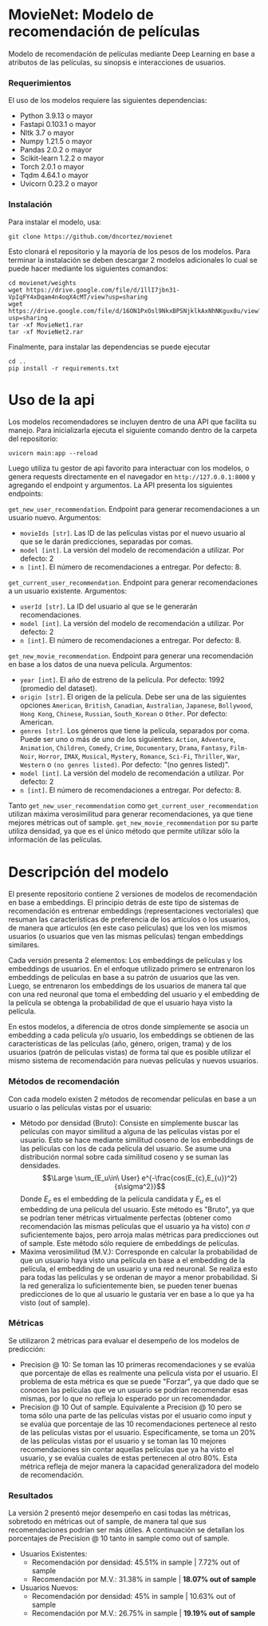 # MovieNet: Modelo de recomendación de películas

Modelo de recomendación de películas mediante Deep Learning en base a atributos de las películas, su sinopsis e interacciones de usuarios.

### Requerimientos

El uso de los modelos requiere las siguientes dependencias:
- Python 3.9.13 o mayor
- Fastapi 0.103.1 o mayor
- Nltk 3.7 o mayor
- Numpy 1.21.5 o mayor
- Pandas 2.0.2 o mayor
- Scikit-learn 1.2.2 o mayor
- Torch 2.0.1 o mayor
- Tqdm 4.64.1 o mayor
- Uvicorn 0.23.2 o mayor

### Instalación

Para instalar el modelo, usa:
```
git clone https://github.com/dncortez/movienet
```

Esto clonará el repositorio y la mayoría de los pesos de los modelos. Para terminar la instalación se deben descargar 2 modelos adicionales lo cual se puede hacer mediante los siguientes comandos:
```
cd movienet/weights
wget https://drive.google.com/file/d/1llI7jbn31-VpIqFY4xDqam4n4oqX4cMT/view?usp=sharing
wget https://drive.google.com/file/d/16ON1PxOsl9NkxBPSNjklkAxNhNKgux8u/view?usp=sharing
tar -xf MovieNet1.rar
tar -xf MovieNet2.rar
```

Finalmente, para instalar las dependencias se puede ejecutar
```
cd ..
pip install -r requirements.txt
```

# Uso de la api

Los modelos recomendadores se incluyen dentro de una API que facilita su manejo. Para inicializarla ejecuta el siguiente comando dentro de la carpeta del repositorio:
```
uvicorn main:app --reload
```

Luego utiliza tu gestor de api favorito para interactuar con los modelos, o genera requests directamente en el navegador en ```http://127.0.0.1:8000``` y agregando el endpoint y argumentos. La API presenta los siguientes endpoints:

```get_new_user_recommendation```. Endpoint para generar recomendaciones a un usuario nuevo. Argumentos:
- ```movieIds [str]```. Las ID de las películas vistas por el nuevo usuario al que se le darán predicciones, separadas por comas.
- ```model [int]```. La versión del modelo de recomendación a utilizar. Por defecto: 2
- ```n [int]```. El número de recomendaciones a entregar. Por defecto: 8.

```get_current_user_recommendation```. Endpoint para generar recomendaciones a un usuario existente. Argumentos:
- ```userId [str]```. La ID del usuario al que se le generarán recomendaciones.
- ```model [int]```. La versión del modelo de recomendación a utilizar. Por defecto: 2
- ```n [int]```. El número de recomendaciones a entregar. Por defecto: 8.

```get_new_movie_recommendation```. Endpoint para generar una recomendación en base a los datos de una nueva película. Argumentos:
- ```year [int]```. El año de estreno de la película. Por defecto: 1992 (promedio del dataset).
- ```origin [str]```. El origen de la película. Debe ser una de las siguientes opciones ```American```,  ```British```,  ```Canadian```,  ```Australian```,  ```Japanese```,  ```Bollywood```,  ```Hong Kong```,  ```Chinese```,  ```Russian```,   ```South_Korean``` o   ```Other```. Por defecto: American.
- ```genres [str]```. Los géneros que tiene la película, separados por coma. Puede ser uno o más de uno de los siguientes: ```Action```,  ```Adventure```,  ```Animation```,  ```Children```,  ```Comedy```,  ```Crime```,  ```Documentary```,  ```Drama```,  ```Fantasy```,  ```Film-Noir```,  ```Horror```,  ```IMAX```,  ```Musical```,  ```Mystery```,  ```Romance```,  ```Sci-Fi```,  ```Thriller```,  ```War```,  ```Western``` o ```(no genres listed)```. Por defecto: "(no genres listed)".
- ```model [int]```. La versión del modelo de recomendación a utilizar. Por defecto: 2
- ```n [int]```. El número de recomendaciones a entregar. Por defecto: 8.

Tanto ```get_new_user_recommendation``` como ```get_current_user_recommendation``` utilizan máxima verosimilitud para generar recomendaciones, ya que tiene mejores métricas out of sample. ```get_new_movie_recommendation``` por su parte utiliza densidad, ya que es el único método que permite utilizar sólo la información de las películas. 

# Descripción del modelo

El presente repositorio contiene 2 versiones de modelos de recomendación en base a embeddings. El principio detrás de este tipo de sistemas de recomendación es entrenar embeddings (representaciones vectoriales) que resuman las características de preferencia de los artículos o los usuarios, de manera que artículos (en este caso películas) que los ven los mismos usuarios (o usuarios que ven las mismas películas) tengan embeddings similares.

Cada versión presenta 2 elementos: Los embeddings de películas y los embeddings de usuarios. En el enfoque utilizado primero se entrenaron los embeddings de películas en base a su patrón de usuarios que las ven. Luego, se entrenaron los embeddings de los usuarios de manera tal que con una red neuronal que toma el embedding del usuario y el embedding de la película se obtenga la probabilidad de que el usuario haya visto la película.

En estos modelos, a diferencia de otros donde simplemente se asocia un embedding a cada película y/o usuario, los embeddings se obtienen de las características de las películas (año, género, origen, trama) y de los usuarios (patrón de películas vistas) de forma tal que es posible utilizar el mismo sistema de recomendación para nuevas películas y nuevos usuarios.

### Métodos de recomendación

Con cada modelo existen 2 métodos de recomendar películas en base a un usuario o las películas vistas por el usuario:

- Método por densidad (Bruto): Consiste en simplemente buscar las películas con mayor similitud a alguna de las películas vistas por el usuario. Esto se hace mediante similitud coseno de los embeddings de las películas con los de cada película del usuario. Se asume una distribución normal sobre cada similitud coseno y se suman las densidades.
$$\Large \sum_{E_u\in\ User} e^{-\frac{cos(E_{c},E_{u})^2}{s\sigma^2}}$$
Donde $E_c$ es el embedding de la película candidata y $E_u$ es el embedding de una película del usuario. Este método es "Bruto", ya que se podrían tener métricas virtualmente perfectas (obtener como recomendación las mismas películas que el usuario ya ha visto) con $\sigma$ suficientemente bajos, pero arroja malas métricas para predicciones out of sample. Este método sólo requiere de embeddings de películas.
- Máxima verosimilitud (M.V.): Corresponde en calcular la probabilidad de que un usuario haya visto una película en base a el embedding de la película, el embedding de un usuario y una red neuronal. Se realiza esto para todas las películas y se ordenan de mayor a menor probabilidad. Si la red generaliza lo suficientemente bien, se pueden tener buenas predicciones de lo que al usuario le gustaría ver en base a lo que ya ha visto (out of sample).

### Métricas

Se utilizaron 2 métricas para evaluar el desempeño de los modelos de predicción:
- Precision @ 10: Se toman las 10 primeras recomendaciones y se evalúa que porcentaje de ellas es realmente una película vista por el usuario. El problema de esta métrica es que se puede "Forzar", ya que dado que se conocen las películas que ve un usuario se podrían recomendar esas mismas, por lo que no refleja lo esperado por un recomendador.
- Precision @ 10 Out of sample. Equivalente a Precision @ 10 pero se toma sólo una parte de las películas vistas por el usuario como input y se evalúa que porcentaje de las 10 recomendaciones pertenece al resto de las películas vistas por el usuario. Específicamente, se toma un 20% de las películas vistas por el usuario y se toman las 10 mejores recomendaciones sin contar aquellas películas que ya ha visto el usuario, y se evalúa cuales de estas pertenecen al otro 80%. Esta métrica refleja de mejor manera la capacidad generalizadora del modelo de recomendación.

### Resultados

La versión 2 presentó mejor desempeño en casi todas las métricas, sobretodo en métricas out of sample, de manera tal que sus recomendaciones podrían ser más útiles. A continuación se detallan los porcentajes de Precision @ 10 tanto in sample como out of sample.

- Usuarios Existentes:
  - Recomendación por densidad: 45.51% in sample | 7.72% out of sample
  - Recomendación por M.V.: 31.38% in sample | **18.07% out of sample**
- Usuarios Nuevos:
  - Recomendación por densidad: 45% in sample | 10.63% out of sample
  - Recomendación por M.V.: 26.75% in sample | **19.19% out of sample** 
